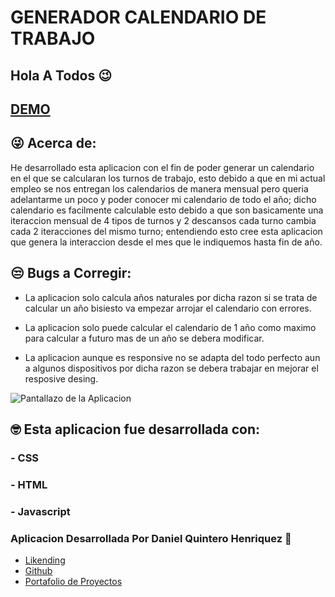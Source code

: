# GENERADOR CALENDARIO DE TRABAJO

## Hola A Todos :wink: 

## [DEMO](https://raw.githubusercontent.com/Danielo27/Surveillance-Calendar/main/test.png) 

## 	:stuck_out_tongue_winking_eye: Acerca de:

He desarrollado esta aplicacion con el fin de poder generar un calendario en el que se calcularan los turnos de trabajo, esto debido a que en mi actual empleo se nos entregan los calendarios de manera mensual pero queria adelantarme un poco y poder conocer mi calendario de todo el año; dicho calendario es facilmente calculable esto debido a que son basicamente una iteraccion mensual de 4 tipos de turnos y 2 descansos cada turno cambia cada 2 iteracciones del mismo turno; entendiendo esto cree esta aplicacion que genera la interaccion desde el mes que le indiquemos hasta fin de año. 

## :unamused: Bugs a Corregir: 

- La aplicacion solo calcula años naturales por dicha razon si se trata de calcular un año bisiesto va empezar arrojar el calendario con errores.

- La aplicacion solo puede calcular el calendario de 1 año como maximo para calcular a futuro mas de un año se debera modificar.

- La aplicacion aunque es responsive no se adapta del todo perfecto aun a algunos dispositivos por dicha razon se debera trabajar en mejorar el resposive desing.

![Pantallazo de la Aplicacion]()

## :nerd_face: Esta aplicacion fue desarrollada con:

### - CSS

### - HTML

### - Javascript


### Aplicacion Desarrollada Por Daniel Quintero Henriquez :thinking:

- [Likending](https://www.linkedin.com/in/henry-daniel-quintero-henriquez/) 
- [Github](https://github.com/Danielo27) 
- [Portafolio de Proyectos](https://danielo27.github.io/Portafolio-Alura-Challenge-Oracle-Next-Education-/) 



